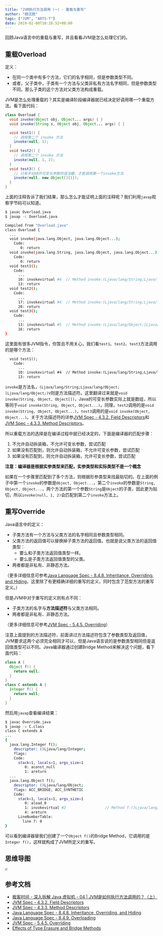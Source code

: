 ```yaml
---
title: "JVM执行方法调用（一）- 重载与重写"
author: "颇忒脱"
tags: ["JVM", "ARTS-T"]
date: 2019-02-08T10:28:52+08:00
---
```


回顾Java语言中的重载与重写，并且看看JVM是怎么处理它们的。

<!--more-->

## 重载Overload

定义：

* 在同一个类中有多个方法，它们的名字相同，但是参数类型不同。
* 或者，父子类中，子类有一个方法与父类非私有方法名字相同，但是参数类型不同。那么子类的这个方法对父类方法构成重载。

JVM是怎么处理重载的？其实是编译阶段编译器就已经决定好调用哪一个重载方法。看下面代码：

```java
class Overload {
  void invoke(Object obj, Object... args) { }
  void invoke(String s, Object obj, Object... args) { }

  void test1() {
    // 调用第二个 invoke 方法
    invoke(null, 1);    
  }
  void test2() {
    // 调用第二个 invoke 方法
    invoke(null, 1, 2); 
  }
  void test3() {
    // 只有手动绕开可变长参数的语法糖，才能调用第一个invoke方法
    invoke(null, new Object[]{1}); 
  }
}
```

上面的注释告诉了我们结果，那么怎么才能证明上面的注释呢？我们利用`javap`观察字节码可以知道。

```bash
$ javac Overload.java
$ javap -c Overload.java

Compiled from "Overload.java"
class Overload {
  ...
  void invoke(java.lang.Object, java.lang.Object...);
    Code:
       0: return
  void invoke(java.lang.String, java.lang.Object, java.lang.Object...);
    Code:
       0: return
  void test1();
    Code:
      ...
      10: invokevirtual #4  // Method invoke:(Ljava/lang/String;Ljava/lang/Object;[Ljava/lang/Object;)V
      13: return
  void test2();
    Code:
      ...
      17: invokevirtual #4  // Method invoke:(Ljava/lang/String;Ljava/lang/Object;[Ljava/lang/Object;)V
      20: return
  void test3();
    Code:
      ...
      13: invokevirtual #5  // Method invoke:(Ljava/lang/Object;[Ljava/lang/Object;)V
      16: return
}
```

这里面有很多JVM指令，你暂且不用关心，我们看`test1`、`test2`、`test3`方法调用的是哪个方法：


```txt
  void test1();
    Code:
      ...
      10: invokevirtual #4  // Method invoke:(Ljava/lang/String;Ljava/lang/Object;[Ljava/lang/Object;)V
      13: return
```

`invoke`是方法名，`(Ljava/lang/String;Ljava/lang/Object;[Ljava/lang/Object;)V`则是方法描述符。这里翻译过来就是`void invoke(String, Object, Object[])`，Java的可变长参数实际上就是数组，所以等同于`void invoke(String, Object, Object...)`。同理，`test2`调用的是`void invoke(String, Object, Object...)`，`test3`调用的是`void invoke(Object, Object...)`。关于方法描述符的详参[JVM Spec - 4.3.2. Field Descriptors][jvms-4.3.2]和[JVM Spec - 4.3.3. Method Descriptors][jvms-4.3.3]。

所以重载方法的选择是在编译过程中就已经决定的，下面是编译器的匹配步骤：

1.	不允许自动拆装箱，不允许可变长参数，尝试匹配
1. 如果没有匹配到，则允许自动拆装箱，不允许可变长参数，尝试匹配
1. 如果没有匹配到，则允许自动拆装箱，允许可变长参数，尝试匹配

**注意：编译器是根据实参类型来匹配，实参类型和实际类型不是一个概念**

如果在一个步骤里匹配到了多个方法，则根据形参类型来找最贴切的。在上面的例子中第一个`invoke`的参数是`Object, Object...`，第二个`invoke`的参数是`String, Object, Object...`，两个方法的第一个参数`String`是`Object`的子类，因此更为贴切，所以`invoke(null, 1, 2)`会匹配到第二个`invoke`方法上。
	
## 重写Override

Java语言中的定义：

* 子类方法有一个方法与父类方法的名字相同且参数类型相同。
* 父类方法的返回值可以替换掉子类方法的返回值。也就是说父类方法的返回值类型：
   * 要么和子类方法返回值类型一样。
   * 要么是子类方法返回值类型的父类。
* 两者都是非私有、非静态方法。

（更多详细信息可参考[Java Language Spec - 8.4.8. Inheritance, Overriding, and Hiding][jls-8.4.8]，这里除了有更精确详细的重写的定义，同时包含了范型方法的重写定义。）

但是JVM中对于重写的定义则有点不同：

* 子类方法的名字与**方法描述符**与父类方法相同。
* 两者都是非私有、非静态方法。

（更多详细信息可参考[JVM Spec - 5.4.5. Overriding][jvms-5.4.5]）

注意上面提到的方法描述符，前面讲过方法描述符包含了参数类型及返回值，JVM要求这两个必须完全相同才可以，但是Java语言说的是参数类型相同但是返回值类型可以不同。Java编译器通过创建Bridge Method来解决这个问题，看下面代码：

```java
class A {
  Object f() {
    return null;
  }
}
class C extends A {
  Integer f() {
    return null;
  }
}
```

然后用`javap`查看编译结果：

```bash
$ javac Override.java
$ javap -v C.class
class C extends A
...
{
  java.lang.Integer f();
    descriptor: ()Ljava/lang/Integer;
    flags:
    Code:
      stack=1, locals=1, args_size=1
         0: aconst_null
         1: areturn
  ...
  java.lang.Object f();
    descriptor: ()Ljava/lang/Object;
    flags: ACC_BRIDGE, ACC_SYNTHETIC
    Code:
      stack=1, locals=1, args_size=1
         0: aload_0
         1: invokevirtual #2                  // Method f:()Ljava/lang/Integer;
         4: areturn
      LineNumberTable:
        line 7: 0
}
```

可以看到编译器替我们创建了一个`Object f()`的Bridge Method，它调用的是`Integer f()`，这样就构成了JVM所定义的重写。

## 思维导图

<img src="../overload-override.png" style="zoom:50%" />

## 参考文档

* [极客时间 - 深入拆解 Java 虚拟机 - 04 | JVM是如何执行方法调用的？（上）][geektime]
* [JVM Spec - 4.3.2. Field Descriptors][jvms-4.3.2]
* [JVM Spec - 4.3.3. Method Descriptors][jvms-4.3.3]
* [Java Language Spec - 8.4.8. Inheritance, Overriding, and Hiding][jls-8.4.8]
* [Java Language Spec - 8.4.9. Overloading][jls-8.4.9]
* [JVM Spec - 5.4.5. Overriding][jvms-5.4.5]
* [Effects of Type Erasure and Bridge Methods][type-erasure-bridge-methods]

[geektime]: https://time.geekbang.org/column/article/11539
[jvms-4.3.2]: https://docs.oracle.com/javase/specs/jvms/se8/html/jvms-4.html#jvms-4.3.2
[jvms-4.3.3]: https://docs.oracle.com/javase/specs/jvms/se8/html/jvms-4.html#jvms-4.3.3

[jls-8.4.8]: https://docs.oracle.com/javase/specs/jls/se8/html/jls-8.html#jls-8.4.8
[jls-8.4.9]: https://docs.oracle.com/javase/specs/jls/se8/html/jls-8.html#jls-8.4.9
[jvms-5.4.5]: https://docs.oracle.com/javase/specs/jvms/se8/html/jvms-5.html#jvms-5.4.5

[type-erasure-bridge-methods]: https://docs.oracle.com/javase/tutorial/java/generics/bridgeMethods.html